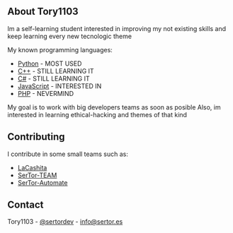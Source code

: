 ## About Tory1103
Im a self-learning student interested in improving my not existing skills and keep learning every new tecnologic theme

My known programming languages:
* [Python](https://www.python.org/) - MOST USED
* [C++](https://docs.microsoft.com/en-us/cpp/?view=msvc-160) - STILL LEARNING IT
* [C#](https://docs.microsoft.com/en-us/dotnet/csharp/) - STILL LEARNING IT
* [JavaScript](https://www.javascript.com/) - INTERESTED IN
* [PHP](https://www.php.net/) - NEVERMIND

My goal is to work with big developers teams as soon as posible
Also, im interested in learning ethical-hacking and themes of that kind

## Contributing
I contribute in some small teams such as:
* [LaCashita](https://github.com/lacashitateam)
* [SerTor-TEAM](https://github.com/SerTor-TEAM)
* [SerTor-Automate](https://github.com/SerTor-Automate)


## Contact
Tory1103 - [@sertordev](https://twitter.com/sertordev) - info@sertor.es
